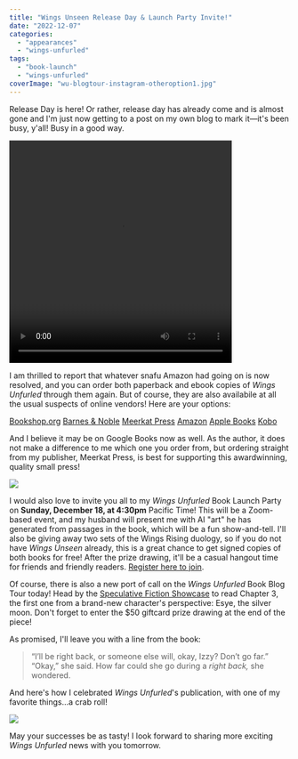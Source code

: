 ```yaml
---
title: "Wings Unseen Release Day & Launch Party Invite!"
date: "2022-12-07"
categories:
  - "appearances"
  - "wings-unfurled"
tags:
  - "book-launch"
  - "wings-unfurled"
coverImage: "wu-blogtour-instagram-otheroption1.jpg"
---
```


Release Day is here! Or rather, release day has already come and is almost gone and I'm just now getting to a post on my own blog to mark it—it's been busy, y'all! Busy in a good way.

<video width="400" height="400" controls src="https://d2ypg8o05lff0b.cloudfront.net/wp-content/uploads/sites/3/2022/12/07045435/Wings-unseen-promo-video.mp4" loop="true"></video>

I am thrilled to report that whatever snafu Amazon had going on is now resolved, and you can order both paperback and ebook copies of _Wings Unfurled_ through them again. But of course, they are also availabile at all the usual suspects of online vendors! Here are your options:

[Bookshop.org](https://bookshop.org/p/books/wings-unfurled-rebecca-gomez-farrell/18998266?) [Barnes & Noble](https://www.barnesandnoble.com/w/wings-unfurled-rebecca-gomez-farrell/1142462183?ean=9781946154644) [Meerkat Press](https://meerkatpress.com/books/wings-unfurled/) [Amazon](https://www.amazon.com/dp/B0BHJLYHWF) [Apple Books](https://books.apple.com/book/id6443885149?ign-itscg=30200) [Kobo](https://www.kobo.com/us/en/ebook/wings-unfurled?utm_medium=Affiliate&utm_campaign=Author+Media&utm_term=&ranMID=37217&ranEAID=W1PQs9y%2F1%2Fc&ranSiteID=W1PQs9y_1_c-NA55YTZEBPSHo8DIxuWn3g&siteID=W1PQs9y_1_c-NA55YTZEBPSHo8DIxuWn3g)

And I believe it may be on Google Books now as well. As the author, it does not make a difference to me which one you order from, but ordering straight from my publisher, Meerkat Press, is best for supporting this awardwinning, quality small press!

![](https://d2ypg8o05lff0b.cloudfront.net/wp-content/uploads/sites/3/2022/12/06042806/wu-blogtour-instagram-otheroption1.jpg)

I would also love to invite you all to my _Wings Unfurled_ Book Launch Party on **Sunday, December 18, at 4:30pm** Pacific Time! This will be a Zoom-based event, and my husband will present me with AI "art" he has generated from passages in the book, which will be a fun show-and-tell. I'll also be giving away two sets of the Wings Rising duology, so if you do not have _Wings Unseen_ already, this is a great chance to get signed copies of both books for free! After the prize drawing, it'll be a casual hangout time for friends and friendly readers. [Register here to join](https://us06web.zoom.us/meeting/register/tZMvc-GorDgvE92aynoJA5cSb5cBULuvdMG2?fbclid=IwAR3J-1PTzjAEkWTuvvh3cC-8I01uucKYhtQKkDvAL7HAcQlC7aFSuBPO_Cw).

Of course, there is also a new port of call on the _Wings Unfurled_ Book Blog Tour today! Head by the [Speculative Fiction Showcase](https://indiespecfic.blogspot.com/2022/12/wings-unfurled-wings-rising-book-2-by.html) to read Chapter 3, the first one from a brand-new character's perspective: Esye, the silver moon. Don't forget to enter the $50 giftcard prize drawing at the end of the piece!

As promised, I'll leave you with a line from the book:

> “I’ll be right back, or someone else will, okay, Izzy? Don’t go far.” “Okay,” she said. How far could she go during a _right back,_ she wondered.

And here's how I celebrated _Wings Unfurled_'s publication, with one of my favorite things...a crab roll!

![](https://d2ypg8o05lff0b.cloudfront.net/wp-content/uploads/sites/3/2022/12/07042336/crab-roll.jpg)

May your successes be as tasty! I look forward to sharing more exciting _Wings Unfurled_ news with you tomorrow.

